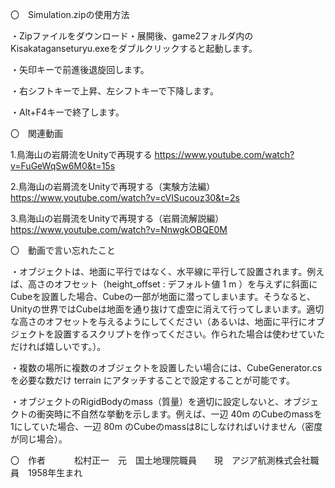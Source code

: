 〇　Simulation.zipの使用方法

・Zipファイルをダウンロード・展開後、game2フォルダ内のKisakataganseturyu.exeをダブルクリックすると起動します。

・矢印キーで前進後退旋回します。

・右シフトキーで上昇、左シフトキーで下降します。

・Alt+F4キーで終了します。



〇　関連動画

1.鳥海山の岩屑流をUnityで再現する
https://www.youtube.com/watch?v=FuGeWqSw6M0&t=15s

2.鳥海山の岩屑流をUnityで再現する（実験方法編）
https://www.youtube.com/watch?v=cVISucouz30&t=2s

3.鳥海山の岩屑流をUnityで再現する（岩屑流解説編）
https://www.youtube.com/watch?v=NnwgkOBQE0M


〇　動画で言い忘れたこと

・オブジェクトは、地面に平行ではなく、水平線に平行して設置されます。例えば、高さのオフセット（height_offset : デフォルト値 1 m ）を与えずに斜面にCubeを設置した場合、Cubeの一部が地面に潜ってしまいます。そうなると、Unityの世界ではCubeは地面を通り抜けて虚空に消えて行ってしまいます。適切な高さのオフセットを与えるようにしてください（あるいは、地面に平行にオブジェクトを設置するスクリプトを作ってください。作られた場合は使わせていただければ嬉しいです。）。

・複数の場所に複数のオブジェクトを設置したい場合には、CubeGenerator.csを必要な数だけ terrain にアタッチすることで設定することが可能です。

・オブジェクトのRigidBodyのmass（質量）を適切に設定しないと、オブジェクトの衝突時に不自然な挙動を示します。例えば、一辺 40m のCubeのmassを1にしていた場合、一辺 80m のCubeのmassは8にしなければいけません（密度が同じ場合）。


〇　作者
 　　　松村正一　元　国土地理院職員　　現　アジア航測株式会社職員　1958年生まれ
